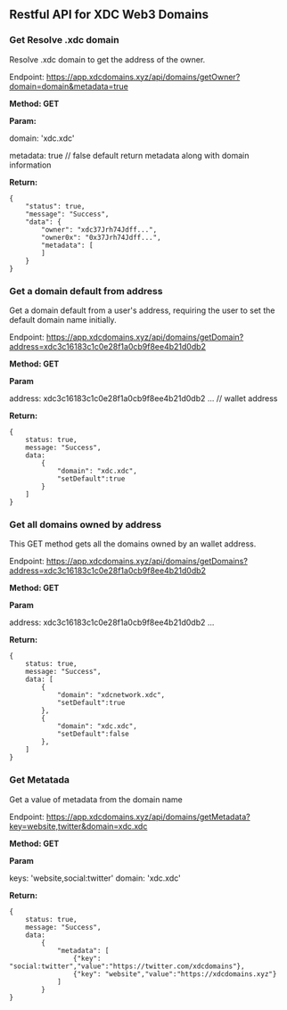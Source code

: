 ## Restful API for XDC Web3 Domains

### Get Resolve .xdc domain
Resolve .xdc domain to get the address of the owner.

Endpoint: https://app.xdcdomains.xyz/api/domains/getOwner?domain=domain&metadata=true

**Method: GET**

**Param:**

domain: 'xdc.xdc'

metadata: true // false default return metadata along with domain information

**Return:** 
```
{
    "status": true,
    "message": "Success",
    "data": { 
        "owner": "xdc37Jrh74Jdff...",
        "owner0x": "0x37Jrh74Jdff...",
        "metadata": [
        ]
    }
}
```
### Get a domain default from address
Get a domain default from a user's address, requiring the user to set the default domain name initially.

Endpoint: https://app.xdcdomains.xyz/api/domains/getDomain?address=xdc3c16183c1c0e28f1a0cb9f8ee4b21d0db2

**Method: GET**

**Param**

address: xdc3c16183c1c0e28f1a0cb9f8ee4b21d0db2 ... // wallet address

**Return:** 
```
{
    status: true,
    message: "Success",
    data:
        { 
            "domain": "xdc.xdc",
            "setDefault":true
        }
    ]
}
```

### Get all domains owned by address
This GET method gets all the domains owned by an wallet address.

Endpoint: https://app.xdcdomains.xyz/api/domains/getDomains?address=xdc3c16183c1c0e28f1a0cb9f8ee4b21d0db2

**Method: GET**

**Param**

address: xdc3c16183c1c0e28f1a0cb9f8ee4b21d0db2 ...

**Return:** 
```
{
    status: true,
    message: "Success",
    data: [
        { 
            "domain": "xdcnetwork.xdc",
            "setDefault":true
        },
        { 
            "domain": "xdc.xdc",
            "setDefault":false
        },
    ]
}
```


### Get Metatada
Get a value of metadata from the domain name

Endpoint: https://app.xdcdomains.xyz/api/domains/getMetadata?key=website,twitter&domain=xdc.xdc

**Method: GET**

**Param**

keys: 'website,social:twitter'
domain: 'xdc.xdc'

**Return:** 
```
{
    status: true,
    message: "Success",
    data:
        { 
            "metadata": [
                {"key": "social:twitter","value":"https://twitter.com/xdcdomains"},
                {"key": "website","value":"https://xdcdomains.xyz"}
            ]
        }
}
```


